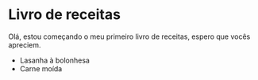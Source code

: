 # Livro de receitas

Olá, estou começando o meu primeiro livro de receitas, espero que vocês apreciem.

- Lasanha à bolonhesa 
- Carne moída
